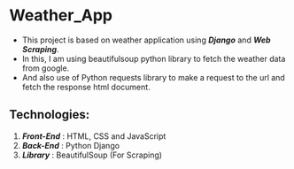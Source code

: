 # Weather_App  

- This project is based on weather application using ***Django*** and ***Web Scraping***.  
- In this, I am using beautifulsoup python library to fetch the weather data from google.   
- And also use of Python requests library to make a request to the url and fetch the response html document.   

## Technologies:  
1) ***Front-End*** : HTML, CSS and JavaScript  
2) ***Back-End*** : Python Django  
3) ***Library*** : BeautifulSoup (For Scraping)
